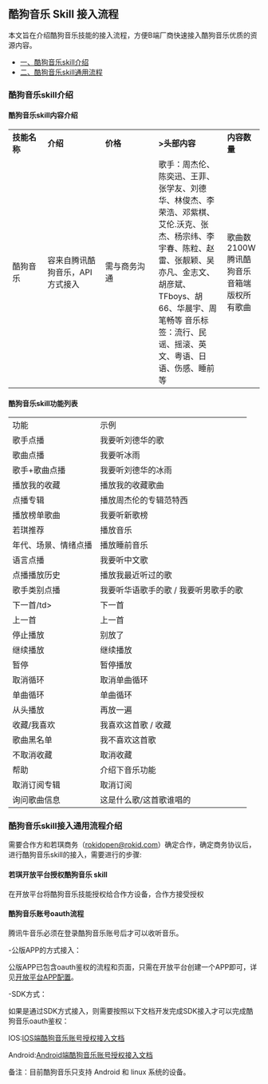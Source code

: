 ## 酷狗音乐 Skill 接入流程

本文旨在介绍酷狗音乐技能的接入流程，方便B端厂商快速接入酷狗音乐优质的资源内容。


* [一、酷狗音乐skill介绍](#酷狗音乐skill介绍)
* [二、酷狗音乐skill通用流程](#酷狗音乐skill接入通用流程介绍)

  

### 酷狗音乐skill介绍

#### 酷狗音乐skill内容介绍

<table><tbody>
<tr style="font-weight:bold">  <td style="width: 100px">技能名称</td>  <td style="width: 180px">介绍</td>  <td style="width: 180px">价格</td> <td style="width: 180px">>头部内容</td><td>内容数量</td></tr>
<tr>  <td>酷狗音乐</td>  <td>容来自腾讯酷狗音乐，API方式接入</td>  <td>需与商务沟通</td> <td>歌手：周杰伦、陈奕迅、王菲、张学友、刘德华、林俊杰、李荣浩、邓紫棋、艾伦.沃克、张杰、杨宗纬、李宇春、陈粒、赵雷、张靓颖、吴亦凡、金志文、胡彦斌、TFboys、胡66、华晨宇、周笔畅等
音乐标签：流行、民谣、摇滚、英文、粤语、日语、伤感、睡前等</td> <td>歌曲数2100W
腾讯酷狗音乐音箱端版权所有歌曲</td> </tr>
</tbody></table>

#### 酷狗音乐skill功能列表

<table>
    <tr>
        <td>功能</td> 
        <td>示例</td> 
   </tr>
    <tr>
        <td >歌手点播</td>    
        <td >我要听刘德华的歌</td>  
    </tr>
    <tr>
        <td >歌曲点播</td> 
        <td >我要听冰雨</td> 
    </tr>
     <tr>
        <td >歌手+歌曲点播</td> 
        <td >我要听刘德华的冰雨</td>  
    </tr>
     <tr>
        <td >播放我的收藏</td> 
        <td >播放我的收藏歌曲</td>
    </tr>
     <tr>
        <td >点播专辑</td> 
        <td >播放周杰伦的专辑范特西</td> 
    </tr>
     <tr>
        <td >播放榜单歌曲</td> 
        <td >我要听新歌榜</td> 
    </tr>
     <tr>
        <td >若琪推荐</td> 
        <td >播放音乐</td> 
    </tr>
     <tr>
        <td >年代、场景、情绪点播</td> 
        <td >播放睡前音乐</td> 
    </tr>
     <tr>
        <td >语言点播</td> 
        <td >我要听中文歌</td> 
    </tr>
     <tr>
        <td >点播播放历史</td> 
        <td >播放我最近听过的歌</td> 
    </tr>
     <tr>
        <td >歌手类别点播</td> 
        <td >我要听华语歌手的歌 / 我要听男歌手的歌</td> 
    </tr>
     <tr>
        <td >下一首/td> 
        <td >下一首</td> 
    </tr>
     <tr>
        <td >上一首</td> 
        <td >上一首</td> 
    </tr>
     <tr>
        <td >停止播放</td> 
        <td >别放了</td> 
    </tr>
     <tr>
        <td >继续播放</td> 
        <td >继续播放</td> 
    </tr>
     <tr>
        <td >暂停</td> 
        <td >暂停播放</td> 
    </tr>
     <tr>
        <td >取消循环</td> 
        <td >取消单曲循环</td> 
    </tr>
     <tr>
        <td >单曲循环</td> 
        <td >单曲循环</td> 
    </tr>
     <tr>
        <td >从头播放</td> 
        <td >再放一遍</td> 
    </tr>
     <tr>
        <td >收藏/我喜欢</td> 
        <td >我喜欢这首歌 / 收藏</td> 
    </tr>
    <tr>
        <td >歌曲黑名单</td>    
        <td >我不喜欢这首歌</td>  
    </tr>
    <tr>
        <td >不取消收藏</td> 
        <td >取消收藏</td>  
    </tr>
     <tr>
        <td >帮助</td>    
        <td >介绍下音乐功能</td>  
    </tr>
     <tr>
        <td >取消订阅专辑</td> 
        <td >取消订阅</td> 
    </tr>
     <tr>
        <td >询问歌曲信息</td> 
        <td >这是什么歌/这首歌谁唱的</td> 
    </tr>
</table>

### 酷狗音乐skill接入通用流程介绍

需要合作方和若琪商务（rokidopen@rokid.com）确定合作，确定商务协议后，进行酷狗音乐skill的接入，需要进行的步骤: 

#### 若琪开放平台授权酷狗音乐 skill

在开放平台将酷狗音乐技能授权给合作方设备，合作方接受授权

#### 酷狗音乐账号oauth流程

腾讯牛音乐必须在登录酷狗音乐账号后才可以收听音乐。

-公版APP的方式接入：

公版APP已包含oauth鉴权的流程和页面，只需在开放平台创建一个APP即可，详见[开放平台APP配置](https://developer.rokid.com/docs/8-app/alliance/web/gongban.html)。

-SDK方式：

如果是通过SDK方式接入，则需要按照以下文档开发完成SDK接入才可以完成酷狗音乐oauth鉴权：

IOS:[IOS端酷狗音乐账号授权接入文档](https://rokid.github.io/mobile-sdk-ios-docs/res/skill/media_thrid_kugou.html)

Android:[Android端酷狗音乐账号授权接入文档](https://rokid.github.io/mobile-sdk-android-docs/res/skill/media_third_kugou.html)


备注：目前酷狗音乐只支持 Android 和 linux 系统的设备。

